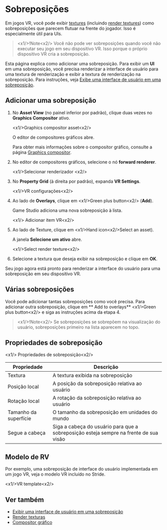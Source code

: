 # Sobreposições

Em jogos VR, você pode exibir [textures](../graphics/textures/index.md) (incluindo [render textures](../graphics/graphics-compositor/render-textures.md)) como sobreposições que parecem flutuar na frente do jogador. Isso é especialmente útil para UIs.

> <x1\/>!Note<x2\/>
> Você não pode ver sobreposições quando você não executar seu jogo em seu dispositivo VR. Isso porque o próprio dispositivo VR cria a sobreposição.

Esta página explica como adicionar uma sobreposição. Para exibir um **UI** em uma sobreposição, você precisa renderizar a interface de usuário para uma textura de renderização e exibir a textura de renderização na sobreposição. Para instruções, veja [Exibe uma interface de usuário em uma sobreposição](display-a-UI-in-an-overlay.md).

## Adicionar uma sobreposição

1. No **Asset View** (no painel inferior por padrão), clique duas vezes no **Graphics Compositor** ativo.

   <x1\/>Graphics compositor asset<x2\/>

   O editor de compositores gráficos abre.

   Para obter mais informações sobre o compositor gráfico, consulte a página [Graphics compositor](../graphics/graphics-compositor/index.md).

2. No editor de compositores gráficos, selecione o nó **forward renderer**.

   <x1\/>Selecionar renderizador <x2\/>

3. No **Property Grid** (à direita por padrão), expanda **VR Settings**.

   <x1\/>VR configurações<x2\/>

4. Ao lado de **Overlays**, clique em <x1\/>Green plus button<x2\/> (**Add**).

   Game Studio adiciona uma nova sobreposição à lista.

   <x1\/> Adicionar item VR<x2\/>

5. Ao lado de <g id="1">Texture</g>, clique em <x1\/>Hand icon<x2\/>Select an asset</g>).<g id="4">

   A janela **Selecione um ativo** abre.

   <x1\/>Select render texture<x2\/>

6. Selecione a textura que deseja exibir na sobreposição e clique em **OK**.

Seu jogo agora está pronto para renderizar a interface do usuário para uma sobreposição em seu dispositivo VR.

## Várias sobreposições

Você pode adicionar tantas sobreposições como você precisa. Para adicionar outra sobreposição, clique em ** Add to overlays** <x1\/>Green plus button<x2\/> e siga as instruções acima da etapa 4.

> <x1\/>!Note<x2\/>
> Se sobreposições se sobrepõem na visualização do usuário, sobreposições primeiro na lista aparecem no topo.

## Propriedades de sobreposição

<x1\/> Propriedades de sobreposição<x2\/>

| Propriedade | Descrição |
|----------------|------------------
| Textura | A textura exibida na sobreposição |
| Posição local | A posição da sobreposição relativa ao usuário |
| Rotação local | A rotação da sobreposição relativa ao usuário |
| Tamanho da superfície | O tamanho da sobreposição em unidades do mundo [](../game-studio/world-units.md) |
| Segue a cabeça | Siga a cabeça do usuário para que a sobreposição esteja sempre na frente de sua visão |

## Modelo de RV

Por exemplo, uma sobreposição de interface do usuário implementada em um jogo VR, veja o modelo VR incluído no Stride.

<x1\/>VR template<x2\/>

## Ver também

* [Exibir uma interface de usuário em uma sobreposição](display-a-UI-in-an-overlay.md)
* [Render texturas](../graphics/graphics-compositor/render-textures.md)
* [Compositor gráfico](../graphics/graphics-compositor/index.md)
